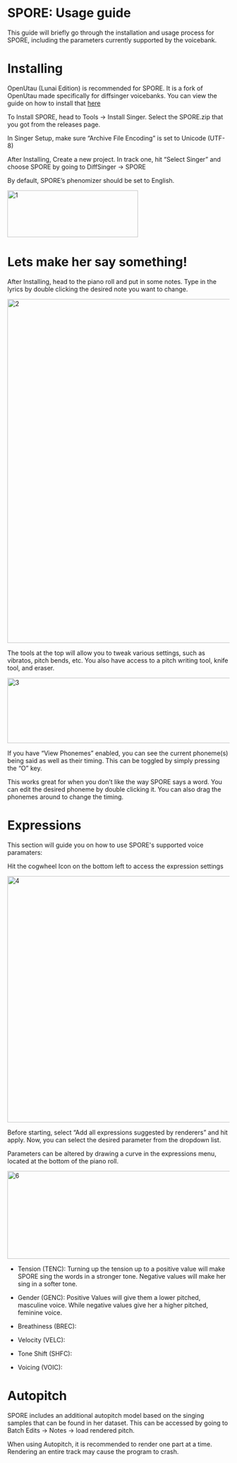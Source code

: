 # SPORE: Usage guide

This guide will briefly go through the installation and usage process for SPORE, including the parameters currently supported by the voicebank. 

# Installing 
OpenUtau (Lunai Edition) is recommended for SPORE. It is a fork of OpenUtau made specifically for diffsinger voicebanks. You can view the guide on how to install that [here](https://lunaiproject.github.io/howtouse/)

To Install SPORE, head to Tools -> Install Singer. Select the SPORE.zip that you got from the releases page. 

In Singer Setup, make sure “Archive File Encoding” is set to Unicode (UTF-8)


After Installing, Create a new project. In track one, hit “Select Singer” and choose SPORE by going to DiffSinger -> SPORE

By default, SPORE’s phenomizer should be set to English.

<img width="296" height="106" alt="1" src="https://github.com/user-attachments/assets/a4a8f62f-7ca1-4263-8f32-f13aef54a07a" />

# Lets make her say something! 

After Installing, head to the piano roll and put in some notes. Type in the lyrics by double clicking the desired note you want to change. 

<img width="1431" height="779" alt="2" src="https://github.com/user-attachments/assets/1e5a37ca-0e7f-459b-8ff0-158afeeea6fd" />


The tools at the top will allow you to tweak various settings, such as vibratos, pitch bends, etc. You also have access to a pitch writing tool, knife tool, and eraser. 

<img width="685" height="148" alt="3" src="https://github.com/user-attachments/assets/948d4c44-4330-481d-b163-2f86f03b4eb6" />


If you have “View Phonemes” enabled, you can see the current phoneme(s) being said as well as their timing. This can be toggled by simply pressing the “O” key. 

This works great for when you don’t like the way SPORE says a word. You can edit the desired phoneme by double clicking it. You can also drag the phonemes around to change the timing. 

# Expressions
This section will guide you on how to use SPORE's supported voice paramaters:

Hit the cogwheel Icon on the bottom left to access the expression settings

<img width="793" height="558" alt="4" src="https://github.com/user-attachments/assets/3b0d8fdd-4b48-43c5-9d2f-9eee3c56717e" />

Before starting, select “Add all expressions suggested by renderers” and hit apply. 
Now, you can select the desired parameter from the dropdown list.

Parameters can be altered by drawing a curve in the expressions menu, located at the bottom of the piano roll.

<img width="849" height="199" alt="6" src="https://github.com/user-attachments/assets/7f90d58e-5b9c-4827-8c0f-249519cd40a7" />

* Tension (TENC): Turning up the tension up to a positive value will make SPORE sing the words in a stronger tone. Negative values will make her sing in a softer tone. 

* Gender (GENC): Positive Values will give them a lower pitched, masculine voice. While negative values give her a higher pitched, feminine voice.

* Breathiness (BREC): 

* Velocity (VELC):

* Tone Shift (SHFC):

* Voicing (VOIC): 

# Autopitch

SPORE includes an additional autopitch model based on the singing samples that can be found in her dataset. This can be accessed by going to Batch Edits -> Notes -> load rendered pitch. 


When using Autopitch, it is recommended to render one part at a time. Rendering an entire track may cause the program to crash. 
